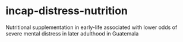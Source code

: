 # incap-distress-nutrition
Nutritional  supplementation in early-life associated with lower odds of severe mental distress in later adulthood in Guatemala
